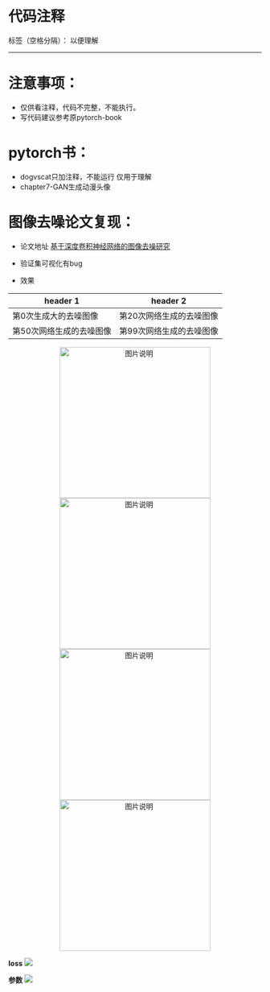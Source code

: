 ﻿# 代码注释

标签（空格分隔）： 以便理解

---

# 注意事项：
- 仅供看注释，代码不完整，不能执行。
- 写代码建议参考原pytorch-book

# pytorch书：
- dogvscat只加注释，不能运行  仅用于理解
- chapter7-GAN生成动漫头像


# 图像去噪论文复现：
- 论文地址
 [基于深度卷积神经网络的图像去噪研究][1]

- 验证集可视化有bug
- 效果


header 1 | header 2
---|---
第0次生成大的去噪图像 | 第20次网络生成的去噪图像
第50次网络生成的去噪图像 | 第99次网络生成的去噪图像


<div align="center">
<img src="http://boboprivate.oss-cn-beijing.aliyuncs.com/18-5-18/35562877.jpg" height="300px" alt="图片说明" ><img src="http://boboprivate.oss-cn-beijing.aliyuncs.com/18-5-18/35562877.jpg" height="300px" alt="图片说明" > 
<img src="http://boboprivate.oss-cn-beijing.aliyuncs.com/18-5-18/94087410.jpg" height="300px" alt="图片说明" ><img src="http://boboprivate.oss-cn-beijing.aliyuncs.com/18-5-18/20206610.jpg" height="300px" alt="图片说明" > 

</div>

**loss**
![](http://boboprivate.oss-cn-beijing.aliyuncs.com/18-5-18/9788775.jpg)


**参数**
![](http://boboprivate.oss-cn-beijing.aliyuncs.com/18-5-18/41620436.jpg)


  
  
  [1]: http://kns.cnki.net/KCMS/detail/detail.aspx?dbcode=CJFQ&dbname=CJFDLAST2017&filename=JSJC201703042&uid=WEEvREcwSlJHSldRa1FhdXNXa0hIb3VVSnliNDU0a2dObEJYUVM1MzR2cz0=$9A4hF_YAuvQ5obgVAqNKPCYcEjKensW4ggI8Fm4gTkoUKaID8j8gFw!!&v=MTUzMzkxRnJDVVJMS2ZZdWRvRnk3blVydkJMejdCYmJHNEg5Yk1ySTlCWm9SOGVYMUx1eFlTN0RoMVQzcVRyV00=